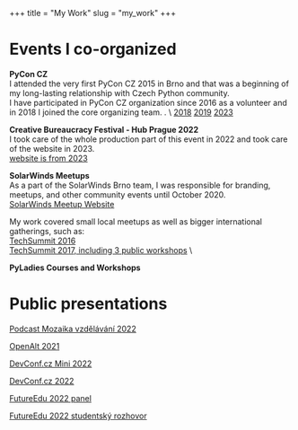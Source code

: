 +++ 
title = "My Work" 
slug = "my_work" 
+++

# Events I co-organized

**PyCon CZ**  \
I attended the very first PyCon CZ 2015 in Brno and that was a beginning of my long-lasting relationship with Czech Python community.\
I have participated in PyCon CZ organization since 2016 as a volunteer and in 2018 I joined the core organizing team. .  \ 
[2018](https://cz.pycon.org/2018/)  [2019](https://cz.pycon.org/2019/)  [2023](https://cz.pycon.org/2023/)

**Creative Bureaucracy Festival - Hub Prague 2022** \
I took care of the whole production part of this event in 2022 and took care of the website in 2023. \
[website is from 2023](https://creativebureaucracy.cz/)

**SolarWinds Meetups**  \
As a part of the SolarWinds Brno team, I was responsible for branding, meetups, and other community events until October 2020.  \
[SolarWinds Meetup Website](https://www.solarwindsmeetup.com/location/brno_cze/)

My work covered small local meetups as well as bigger international gatherings, such as: \
[TechSummit 2016](https://www.solarwindsmeetup.com/event/solarwinds-techsummit-2016/) \
[TechSummit 2017, including 3 public workshops](https://www.solarwindsmeetup.com/event/innovation-uncaged-workshops/) \

**PyLadies Courses and Workshops**

# Public presentations

[Podcast Mozaika vzdělávání 2022](https://open.spotify.com/episode/24LjJEb1C5avAIL8NdQSTI?go=1&sp_cid=47cc322c75fce4304de79cf9d328346c&nd=1)

[OpenAlt 2021](https://www.youtube.com/watch?v=DSd_su9iNWA)

[DevConf.cz Mini 2022](https://www.youtube.com/watch?v=SjGj9weIigo)

[DevConf.cz 2022](https://www.youtube.com/watch?v=_EuNGz8-Y3M)

[FutureEdu 2022 panel](https://www.youtube.com/watch?v=cUUK4eHZguo)

[FutureEdu 2022 studentský rozhovor](https://www.youtube.com/watch?v=yvKHR6WMOig)



